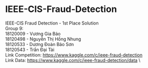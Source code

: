 # IEEE-CIS-Fraud-Detection
IEEE-CIS Fraud Detection - 1st Place Solution \
Group 9: \
18120009 - Vương Gia Bảo \
18120498 - Nguyễn Thị Hồng Nhung \
18120533 - Dương Đoàn Bảo Sơn \
18120543 - Trần Đại Tài \
Link Competition: https://www.kaggle.com/c/ieee-fraud-detection \
Link Data: https://www.kaggle.com/c/ieee-fraud-detection/data \

